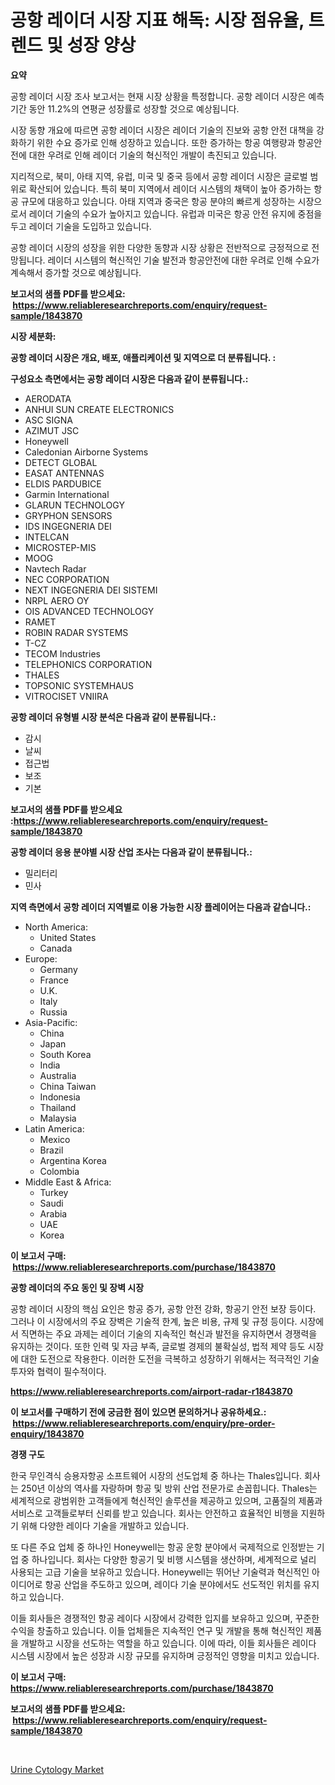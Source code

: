 <p><h1>공항 레이더 시장 지표 해독: 시장 점유율, 트렌드 및 성장 양상</h1></p><p><strong>요약</strong></p>
<p><p>공항 레이더 시장 조사 보고서는 현재 시장 상황을 특정합니다. 공항 레이더 시장은 예측 기간 동안 11.2%의 연평균 성장률로 성장할 것으로 예상됩니다.</p><p>시장 동향 개요에 따르면 공항 레이더 시장은 레이더 기술의 진보와 공항 안전 대책을 강화하기 위한 수요 증가로 인해 성장하고 있습니다. 또한 증가하는 항공 여행량과 항공안전에 대한 우려로 인해 레이더 기술의 혁신적인 개발이 촉진되고 있습니다.</p><p>지리적으로, 북미, 아태 지역, 유럽, 미국 및 중국 등에서 공항 레이더 시장은 글로벌 범위로 확산되어 있습니다. 특히 북미 지역에서 레이더 시스템의 채택이 높아 증가하는 항공 규모에 대응하고 있습니다. 아태 지역과 중국은 항공 분야의 빠르게 성장하는 시장으로서 레이더 기술의 수요가 높아지고 있습니다. 유럽과 미국은 항공 안전 유지에 중점을 두고 레이더 기술을 도입하고 있습니다.</p><p>공항 레이더 시장의 성장을 위한 다양한 동향과 시장 상황은 전반적으로 긍정적으로 전망됩니다. 레이더 시스템의 혁신적인 기술 발전과 항공안전에 대한 우려로 인해 수요가 계속해서 증가할 것으로 예상됩니다.</p></p>
<p><strong>보고서의 샘플 PDF를 받으세요: &nbsp;<a href="https://www.reliableresearchreports.com/enquiry/request-sample/1843870">https://www.reliableresearchreports.com/enquiry/request-sample/1843870</a></strong></p>
<p><strong>시장 세분화:</strong></p>
<p><strong> 공항 레이더 시장은 개요, 배포, 애플리케이션 및 지역으로 더 분류됩니다. :</strong></p>
<p><strong>구성요소 측면에서는 공항 레이더 시장은 다음과 같이 분류됩니다.:</strong></p>
<p><ul><li>AERODATA</li><li>ANHUI SUN CREATE ELECTRONICS</li><li>ASC SIGNA</li><li>AZIMUT JSC</li><li>Honeywell</li><li>Caledonian Airborne Systems</li><li>DETECT GLOBAL</li><li>EASAT ANTENNAS</li><li>ELDIS PARDUBICE</li><li>Garmin International</li><li>GLARUN TECHNOLOGY</li><li>GRYPHON SENSORS</li><li>IDS INGEGNERIA DEI</li><li>INTELCAN</li><li>MICROSTEP-MIS</li><li>MOOG</li><li>Navtech Radar</li><li>NEC CORPORATION</li><li>NEXT INGEGNERIA DEI SISTEMI</li><li>NRPL AERO OY</li><li>OIS ADVANCED TECHNOLOGY</li><li>RAMET</li><li>ROBIN RADAR SYSTEMS</li><li>T-CZ</li><li>TECOM Industries</li><li>TELEPHONICS CORPORATION</li><li>THALES</li><li>TOPSONIC SYSTEMHAUS</li><li>VITROCISET
    VNIIRA</li></ul></p>
<p><strong> 공항 레이더 유형별 시장 분석은 다음과 같이 분류됩니다.:</strong></p>
<p><ul><li>감시</li><li>날씨</li><li>접근법</li><li>보조</li><li>기본</li></ul></p>
<p><strong>보고서의 샘플 PDF를 받으세요 :<a href="https://www.reliableresearchreports.com/enquiry/request-sample/1843870">https://www.reliableresearchreports.com/enquiry/request-sample/1843870</a></strong></p>
<p><strong> 공항 레이더 응용 분야별 시장 산업 조사는 다음과 같이 분류됩니다.:</strong></p>
<p><ul><li>밀리터리</li><li>민사</li></ul></p>
<p><strong>지역 측면에서 공항 레이더 지역별로 이용 가능한 시장 플레이어는 다음과 같습니다.:</strong></p>
<p><ul>
    <li>
        North America:
        <ul>
            <li>United States</li>
            <li>Canada</li>
        </ul>
    </li>
    <li>
        Europe:
        <ul>
            <li>Germany</li>
            <li>France</li>
            <li>U.K.</li>
            <li>Italy</li>
            <li>Russia</li>
        </ul>
    </li>
    <li>
        Asia-Pacific:
        <ul>
            <li>China</li>
            <li>Japan</li>
            <li>South Korea</li>
            <li>India</li>
            <li>Australia</li>
            <li>China Taiwan</li>
            <li>Indonesia</li>
            <li>Thailand</li>
            <li>Malaysia</li>
        </ul>
    </li>
    <li>
        Latin America:
        <ul>
            <li>Mexico</li>
            <li>Brazil</li>
            <li>Argentina Korea</li>
            <li>Colombia</li>
        </ul>
    </li>
    <li>
        Middle East & Africa:
        <ul>
            <li>Turkey</li>
            <li>Saudi</li>
            <li>Arabia</li>
            <li>UAE</li>
            <li>Korea</li>
        </ul>
    </li>
    </ul></p>
<p><strong>이 보고서 구매: &nbsp;<a href="https://www.reliableresearchreports.com/purchase/1843870">https://www.reliableresearchreports.com/purchase/1843870</a></strong></p>
<p><strong>공항 레이더의 주요 동인 및 장벽 시장</strong></p>
<p><p>공항 레이더 시장의 핵심 요인은 항공 증가, 공항 안전 강화, 항공기 안전 보장 등이다. 그러나 이 시장에서의 주요 장벽은 기술적 한계, 높은 비용, 규제 및 규정 등이다. 시장에서 직면하는 주요 과제는 레이더 기술의 지속적인 혁신과 발전을 유지하면서 경쟁력을 유지하는 것이다. 또한 인력 및 자금 부족, 글로벌 경제의 불확실성, 법적 제약 등도 시장에 대한 도전으로 작용한다. 이러한 도전을 극복하고 성장하기 위해서는 적극적인 기술 투자와 협력이 필수적이다.</p></p>
<p><strong><a href="https://www.reliableresearchreports.com/airport-radar-r1843870">https://www.reliableresearchreports.com/airport-radar-r1843870</a></strong></p>
<p><strong>이 보고서를 구매하기 전에 궁금한 점이 있으면 문의하거나 공유하세요.: &nbsp;<a href="https://www.reliableresearchreports.com/enquiry/pre-order-enquiry/1843870">https://www.reliableresearchreports.com/enquiry/pre-order-enquiry/1843870</a></strong></p>
<p><strong>경쟁 구도</strong></p>
<p><p>한국 무인격식 승용자항공 소프트웨어 시장의 선도업체 중 하나는 Thales입니다. 회사는 250년 이상의 역사를 자랑하며 항공 및 방위 산업 전문가로 손꼽힙니다. Thales는 세계적으로 광범위한 고객들에게 혁신적인 솔루션을 제공하고 있으며, 고품질의 제품과 서비스로 고객들로부터 신뢰를 받고 있습니다. 회사는 안전하고 효율적인 비행을 지원하기 위해 다양한 레이다 기술을 개발하고 있습니다.</p><p>또 다른 주요 업체 중 하나인 Honeywell는 항공 운항 분야에서 국제적으로 인정받는 기업 중 하나입니다. 회사는 다양한 항공기 및 비행 시스템을 생산하며, 세계적으로 널리 사용되는 고급 기술을 보유하고 있습니다. Honeywell는 뛰어난 기술력과 혁신적인 아이디어로 항공 산업을 주도하고 있으며, 레이다 기술 분야에서도 선도적인 위치를 유지하고 있습니다.</p><p>이들 회사들은 경쟁적인 항공 레이다 시장에서 강력한 입지를 보유하고 있으며, 꾸준한 수익을 창출하고 있습니다. 이들 업체들은 지속적인 연구 및 개발을 통해 혁신적인 제품을 개발하고 시장을 선도하는 역할을 하고 있습니다. 이에 따라, 이들 회사들은 레이다 시스템 시장에서 높은 성장과 시장 규모를 유지하며 긍정적인 영향을 미치고 있습니다.</p></p>
<p><strong>이 보고서 구매: &nbsp; <a href="https://www.reliableresearchreports.com/purchase/1843870">https://www.reliableresearchreports.com/purchase/1843870</a></strong></p>
<p><strong>보고서의 샘플 PDF를 받으세요: &nbsp;<a href="https://www.reliableresearchreports.com/enquiry/request-sample/1843870">https://www.reliableresearchreports.com/enquiry/request-sample/1843870</a></strong><strong></strong></p>
<p>&nbsp;</p>
<p><p><a href="https://github.com/BryceTownsendr/Market-Research-Report-List-4/blob/main/urine-cytology-market.md">Urine Cytology Market</a></p></p>